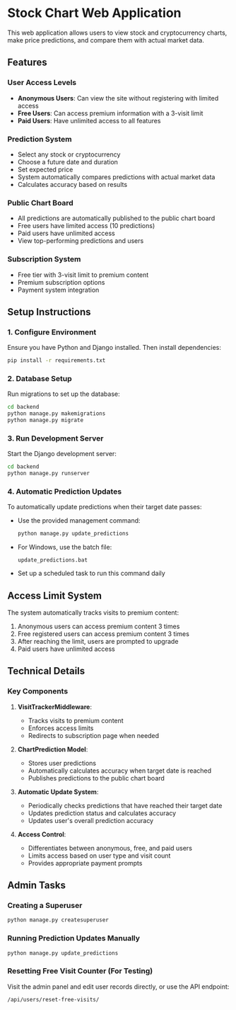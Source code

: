 # Stock Chart Web Application

This web application allows users to view stock and cryptocurrency charts, make price predictions, and compare them with actual market data.

## Features

### User Access Levels
- **Anonymous Users**: Can view the site without registering with limited access
- **Free Users**: Can access premium information with a 3-visit limit
- **Paid Users**: Have unlimited access to all features

### Prediction System
- Select any stock or cryptocurrency
- Choose a future date and duration
- Set expected price
- System automatically compares predictions with actual market data
- Calculates accuracy based on results

### Public Chart Board
- All predictions are automatically published to the public chart board
- Free users have limited access (10 predictions)
- Paid users have unlimited access
- View top-performing predictions and users

### Subscription System
- Free tier with 3-visit limit to premium content
- Premium subscription options
- Payment system integration

## Setup Instructions

### 1. Configure Environment
Ensure you have Python and Django installed. Then install dependencies:

```bash
pip install -r requirements.txt
```

### 2. Database Setup
Run migrations to set up the database:

```bash
cd backend
python manage.py makemigrations
python manage.py migrate
```

### 3. Run Development Server
Start the Django development server:

```bash
cd backend
python manage.py runserver
```

### 4. Automatic Prediction Updates
To automatically update predictions when their target date passes:

- Use the provided management command:
  ```bash
  python manage.py update_predictions
  ```
  
- For Windows, use the batch file:
  ```
  update_predictions.bat
  ```

- Set up a scheduled task to run this command daily

## Access Limit System

The system automatically tracks visits to premium content:

1. Anonymous users can access premium content 3 times
2. Free registered users can access premium content 3 times
3. After reaching the limit, users are prompted to upgrade
4. Paid users have unlimited access

## Technical Details

### Key Components

1. **VisitTrackerMiddleware**: 
   - Tracks visits to premium content
   - Enforces access limits
   - Redirects to subscription page when needed

2. **ChartPrediction Model**:
   - Stores user predictions
   - Automatically calculates accuracy when target date is reached
   - Publishes predictions to the public chart board

3. **Automatic Update System**:
   - Periodically checks predictions that have reached their target date
   - Updates prediction status and calculates accuracy
   - Updates user's overall prediction accuracy

4. **Access Control**:
   - Differentiates between anonymous, free, and paid users
   - Limits access based on user type and visit count
   - Provides appropriate payment prompts

## Admin Tasks

### Creating a Superuser
```bash
python manage.py createsuperuser
```

### Running Prediction Updates Manually
```bash
python manage.py update_predictions
```

### Resetting Free Visit Counter (For Testing)
Visit the admin panel and edit user records directly, or use the API endpoint:
```
/api/users/reset-free-visits/
```
